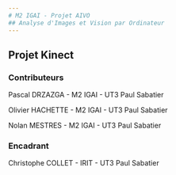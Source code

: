 ```yaml
---
# M2 IGAI - Projet AIVO
## Analyse d'Images et Vision par Ordinateur
---
```


## Projet Kinect

### Contributeurs
Pascal DRZAZGA - M2 IGAI - UT3 Paul Sabatier

Olivier HACHETTE - M2 IGAI - UT3 Paul Sabatier

Nolan MESTRES - M2 IGAI - UT3 Paul Sabatier

### Encadrant
Christophe COLLET - IRIT - UT3 Paul Sabatier
